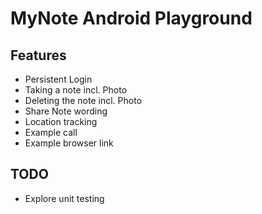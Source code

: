 # MyNote Android Playground
## Features
* Persistent Login
* Taking a note incl. Photo
* Deleting the note incl. Photo
* Share Note wording
* Location tracking
* Example call
* Example browser link

## TODO
* Explore unit testing
